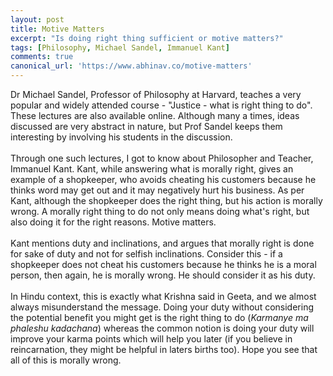 ```yaml
---
layout: post
title: Motive Matters
excerpt: "Is doing right thing sufficient or motive matters?"
tags: [Philosophy, Michael Sandel, Immanuel Kant]
comments: true
canonical_url: 'https://www.abhinav.co/motive-matters'
---
```

Dr Michael Sandel, Professor of Philosophy at Harvard, teaches a very
popular and widely attended course - "Justice - what is right thing to do". 
These lectures are also available online. Although many a times,
ideas discussed are very abstract in nature, but Prof Sandel keeps
them interesting by
involving his students in the discussion.
<br />
<br />
Through one such lectures, I got to know about Philosopher and
Teacher, Immanuel Kant. Kant, while answering what is morally right,
gives an example of a shopkeeper,
who avoids cheating his customers because he thinks word may get out
and it may negatively hurt his business. As per Kant, although the
shopkeeper does the right thing, but his action is morally wrong. A morally right thing to do
not only means doing what's right, 
but also doing it for the right reasons. Motive matters.
<br />
<br />
Kant mentions duty and inclinations, and argues that morally right is
done for sake of duty and not for selfish inclinations. Consider this - if a shopkeeper
does not cheat his customers because he thinks he is a moral person,
then again, he is morally wrong. He should consider it as his duty.
<br />
<br />
In Hindu context, this is exactly what Krishna said in Geeta, and we almost
always misunderstand the message.
Doing your duty without considering the potential benefit you might
get is the right thing to do (_Karmanye ma phaleshu kadachana_)
whereas the common notion is doing your duty will improve your karma
points which will help you later (if you believe in reincarnation,
they might be helpful in laters births too). Hope you see that all of this is morally wrong.
